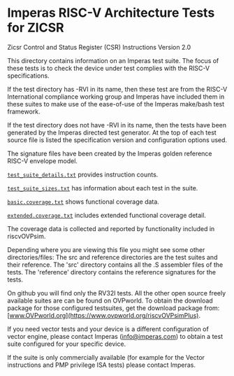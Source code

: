 # Imperas RISC-V Architecture Tests for ZICSR
Zicsr Control and Status Register (CSR) Instructions Version 2.0 

This directory contains information on an Imperas test suite.
The focus of these tests is to check the device under test complies with the RISC-V specifications.

If the test directory has -RVI in its name, then these test are from the RISC-V International compliance working group and Imperas have included them in these suites to make use of the ease-of-use of the Imperas make/bash test framework.

If the test directory does not have -RVI in its name, then the tests have been generated by the Imperas directed test generator.
At the top of each test source file is listed the specification version and configuration options used.

The signature files have been created by the Imperas golden reference RISC-V envelope model.

[`test_suite_details.txt`](test_suite_details.txt) provides instruction counts.

[`test_suite_sizes.txt`](test_suite_sizes.txt) has information about each test in the suite.

[`basic.coverage.txt`](basic.coverage.txt) shows functional coverage data.

[`extended.coverage.txt`](extended.coverage.txt) includes extended functional coverage detail.

The coverage data is collected and reported by functionality included in riscvOVPsim.

Depending where you are viewing this file you might see some other directories/files:
The src and reference directories are the test suites and their reference.
    The 'src' directory contains all the .S assembler files of the tests.
    The 'reference' directory contains the reference signatures for the tests.

On github you will find only the RV32I tests. 
All the other open source freely available suites are can be found on OVPworld.
To obtain the download package for those configured testsuites, get the download package from: [www.OVPworld.org](https://www.ovpworld.org/riscvOVPsimPlus).

If you need vector tests and your device is a different configuration of vector engine, please contact Imperas (info@imperas.com) to obtain a test suite configured for your specific device.

If the suite is only commercially available (for example for the Vector instructions and PMP privilege ISA tests) please contact Imperas.

